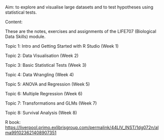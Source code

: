 Aim: to explore and visualise large datasets and to test hypotheses using statistical tests.

Content:

These are the notes, exercises and assignments of the LIFE707 (Biological Data Skills) module.

Topic 1: Intro and Getting Started with R Studio (Week 1)

Topic 2: Data Visualisation (Week 2)

Topic 3: Basic Statistical Tests (Week 3)

Topic 4: Data Wrangling (Week 4)

Topic 5: ANOVA and Regression (Week 5)

Topic 6: Multiple Regression (Week 6)

Topic 7: Transformations and GLMs (Week 7)

Topic 8: Survival Analysis (Week 8)

R book: https://liverpool.primo.exlibrisgroup.com/permalink/44LIV_INST/1dg072n/alma991023621408907351


